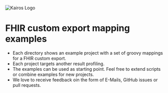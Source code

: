 ![Kairos Logo](https://www.kairos.de/app/uploads/kairos-logo-blue_iqvia.png "Kairos Logo")

FHIR custom export mapping examples
======================

* Each directory shows an example project with a set of groovy mappings for a FHIR custom export.
* Each project targets another result profiling.
* The examples can be used as starting point. Feel free to extend scripts or combine examples for new projects.
* We love to receive feedback oin the form of E-Mails, GitHub issues or pull requests.
